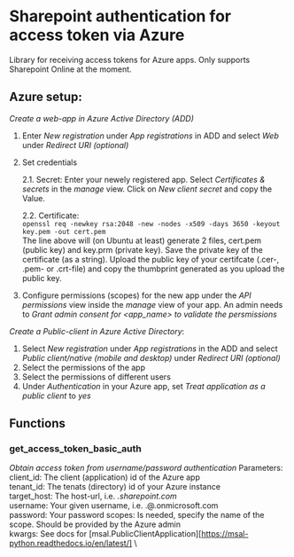# Sharepoint authentication for access token via Azure  
Library for receiving access tokens for Azure apps. Only supports Sharepoint Online at the moment.


## Azure setup:

*Create a web-app in Azure Active Directory (ADD)*

1. Enter *New registration* under *App registrations* in ADD and select *Web* under *Redirect URI (optional)*

2. Set credentials

    2.1. Secret:
        Enter your newely registered app. Select *Certificates & secrets* in the *manage* view. Click on *New client secret* and copy the Value.

    2.2. Certificate: \
        ```
            openssl req -newkey rsa:2048 -new -nodes -x509 -days 3650 -keyout key.pem -out cert.pem
        ```
        \
        The line above will (on Ubuntu at least) generate 2 files, cert.pem (public key) and key.prm (private key). 
        Save the private key of the certificate (as a string). Upload the public key of your certifcate (.cer-, .pem- or .crt-file) and copy the thumbprint generated as you upload the public key.

3. Configure permissions (scopes) for the new app under the *API permissions* view inside the *manage* view of your app. An admin needs to *Grant admin consent for <app_name> to validate the persmissions* 

*Create a Public-client in Azure Active Directory*:

1. Select *New registration* under *App registrations* in the ADD and select *Public client/native (mobile and desktop)* under *Redirect URI (optional)*
2. Select the permissions of the app
3. Select the permissions of different users 
4. Under *Authentication* in your Azure app, set *Treat application as a public client* to *yes*

## Functions

### get_access_token_basic_auth

*Obtain access token from username/password authentication*
    Parameters:
        client_id:   The client (application) id of the Azure app \
        tenant_id:   The tenats (directory) id of your Azure instance \
        target_host: The host-url, i.e. *<my-company>.sharepoint.com* \
        username:    Your given username, i.e. <my>.<name>@<my-company>.onmicrosoft.com \
        password:    Your password
        scopes:      Is needed, specify the name of the scope. Should be provided by the Azure admin \
        kwargs:      See docs for [msal.PublicClientApplication][https://msal-python.readthedocs.io/en/latest/] \ 